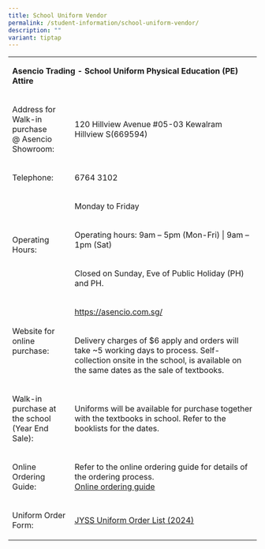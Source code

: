 ```yaml
---
title: School Uniform Vendor
permalink: /student-information/school-uniform-vendor/
description: ""
variant: tiptap
---
```

<table><tbody><tr><td rowspan="1" colspan="2"><p><strong>Asencio Trading - School Uniform Physical Education (PE) Attire</strong></p></td></tr><tr><td rowspan="1" colspan="1"><p>Address for Walk-in purchase<br>@ Asencio Showroom:</p></td><td rowspan="1" colspan="1"><p>120 Hillview Avenue #05-03 Kewalram Hillview S(669594)</p></td></tr><tr><td rowspan="1" colspan="1"><p>Telephone:</p></td><td rowspan="1" colspan="1"><p>6764 3102</p></td></tr><tr><td rowspan="3" colspan="1"><p>Operating Hours:</p></td><td rowspan="1" colspan="1"><p>Monday to Friday</p></td></tr><tr><td rowspan="1" colspan="1"><p>Operating hours: 9am – 5pm (Mon-Fri) | 9am – 1pm (Sat)</p></td></tr><tr><td rowspan="1" colspan="1"><p>Closed on Sunday, Eve of Public Holiday (PH) and PH.</p></td></tr><tr><td rowspan="2" colspan="1"><p>Website for online purchase:</p></td><td rowspan="1" colspan="1"><p><a href="https://asencio.com.sg/" rel="noopener noreferrer nofollow" target="_blank">https://asencio.com.sg/</a></p></td></tr><tr><td rowspan="1" colspan="1"><p>Delivery charges of $6 apply and orders will take ~5 working days to process. Self-collection onsite in the school, is available on the same dates as the sale of textbooks.</p></td></tr><tr><td rowspan="1" colspan="1"><p>Walk-in purchase at the school<br>(Year End Sale):</p></td><td rowspan="1" colspan="1"><p>Uniforms will be available for purchase together with the textbooks in school. Refer to the booklists for the dates.</p></td></tr><tr><td rowspan="1" colspan="1"><p>Online Ordering Guide:</p></td><td rowspan="1" colspan="1"><p>Refer to the online ordering guide for details of the ordering process.&nbsp;<br><a href="/files/Junyuan%20Secondary%20School%20online%20ordering%20guide%20-%2028102022.pdf" class="refobj" rel="noopener noreferrer nofollow" target=""><u>Online ordering guide</u></a></p></td></tr><tr><td rowspan="1" colspan="1"><p>Uniform Order Form:</p></td><td rowspan="1" colspan="1"><p><a href="/files/jyss%20uniform%20order%20list%20(2024%20cohort).pdf" rel="noopener noreferrer nofollow" target=""><u>JYSS Uniform Order List (2024)</u></a></p></td></tr></tbody></table><p></p>